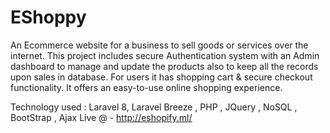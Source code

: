 # EShoppy

 An Ecommerce website for a business to sell goods or services over the internet. This project includes secure Authentication system with an Admin dashboard to manage and update the products also to keep all the records upon sales in database. For users it has shopping cart & secure checkout functionality. It offers an easy-to-use online shopping experience.

Technology used : Laravel 8, Laravel Breeze , PHP , JQuery , NoSQL , BootStrap , Ajax
 Live @ - http://eshopify.ml/
